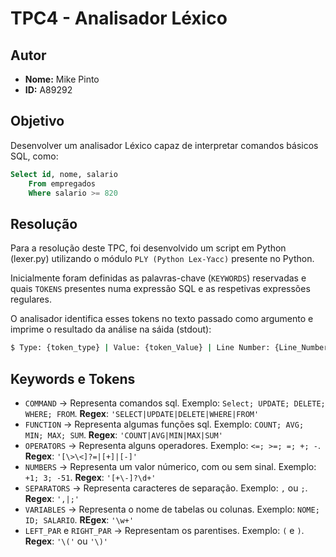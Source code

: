 # TPC4 - Analisador Léxico

## Autor

- **Nome:** Mike Pinto
- **ID:** A89292

## Objetivo

Desenvolver um analisador Léxico capaz de interpretar comandos básicos SQL, como:

```sql
Select id, nome, salario 
    From empregados 
    Where salario >= 820
```

## Resolução

Para a resolução deste TPC, foi desenvolvido um script em Python (lexer.py) utilizando o módulo `PLY (Python Lex-Yacc)` presente no Python.

Inicialmente foram definidas as palavras-chave (`KEYWORDS`) reservadas e quais `TOKENS` presentes numa expressão SQL e as respetivas expressões regulares.

O analisador identifica esses tokens no texto passado como argumento e imprime o resultado da análise na sáida (stdout):

```bash
$ Type: {token_type} | Value: {token_Value} | Line Number: {Line_Number_of_Token} | Position: {Position_of_Token_in_Text}
```

## Keywords e Tokens

- `COMMAND` -> Representa comandos sql. Exemplo: `Select; UPDATE; DELETE; WHERE; FROM`. 
**Regex**: `'SELECT|UPDATE|DELETE|WHERE|FROM'`
- `FUNCTION` -> Representa algumas funções sql. Exemplo: `COUNT; AVG; MIN; MAX; SUM`. 
**Regex**: `'COUNT|AVG|MIN|MAX|SUM'`
- `OPERATORS` -> Representa alguns operadores. Exemplo: `<=; >=; =; +; -`. 
**Regex**: `'[\>\<]?=|[+]|[-]'`
- `NUMBERS` -> Representa um valor númerico, com ou sem sinal. Exemplo: `+1; 3; -51`. 
**Regex**: `'[+\-]?\d+'`
- `SEPARATORS` -> Representa caracteres de separação. Exemplo: `,` ou `;`. 
**Regex**: `',|;'`
- `VARIABLES` -> Representa o nome de tabelas ou colunas. Exemplo: `NOME; ID; SALARIO`. 
**REgex**: `'\w+'`
- `LEFT_PAR` e `RIGHT_PAR` -> Representam os parentises. Exemplo: `(` e `)`. 
**Regex**: `'\('` ou `'\)'`

